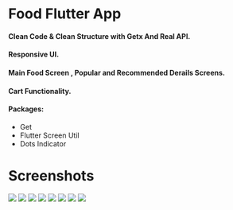 # Food Flutter App

#### Clean Code & Clean Structure with Getx And Real API.
#### Responsive UI.
#### Main Food Screen , Popular and Recommended Derails Screens.
#### Cart Functionality.

#### Packages:
- Get 
- Flutter Screen Util
- Dots Indicator
# Screenshots 

![](Screenshot/0.png)
![](Screenshot/1.png)
![](Screenshot/3.png)
![](Screenshot/4.png)
![](Screenshot/5.png)
![](Screenshot/6.png)
![](Screenshot/7.png)
![](Screenshot/8.png)